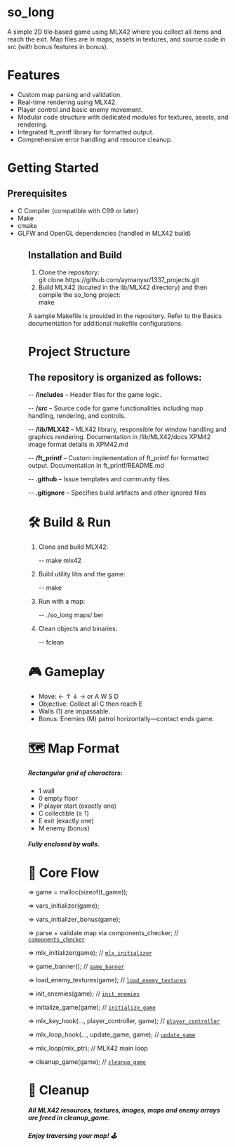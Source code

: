 <h1>so_long</h1>

A simple 2D tile‐based game using MLX42 where you collect all items and reach the exit.
Map files are in maps, assets in textures, and source code in src (with bonus features in bonus).

<h1>Features</h1>
<ul>
  <li>
  Custom map parsing and validation.
  </li>
  <li>
  Real-time rendering using MLX42.
  </li>
  <li>
  Player control and basic enemy movement.
  </li>
  <li>
  Modular code structure with dedicated modules for textures, assets, and rendering.
  </li>
  <li>
  Integrated ft_printf library for formatted output.
  </li>
  <li>
  Comprehensive error handling and resource cleanup.
  </li>
</ul>

<h1>Getting Started</h1>
<h2>
  Prerequisites
</h2>
<ul>
  <li>
    C Compiler (compatible with C99 or later)
  </li>
  <li>
    Make
  </li>
  <li>
    cmake
  </li>
  <li>
    GLFW and OpenGL dependencies (handled in MLX42 build)
  </li>  
<ul>
  <h2>
    Installation and Build
  </h2>
<ol>
  <li>
    Clone the repository:
    <br>
        git clone https://github.com/aymanysr/1337_projects.git
  </li>
  <li>
    Build MLX42 (located in the lib/MLX42 directory) and then compile the so_long project:
    <br>
        make
  </li>
</ol>

A sample Makefile is provided in the repository. Refer to the Basics documentation for additional makefile configurations.

<h1>
  Project Structure
</h1>
<h2>
  The repository is organized as follows:
</h2>

-- <bold>**/includes**</bold> – Header files for the game logic.

-- <bold>**/src**</bold> – Source code for game functionalities including map handling, rendering, and controls.

-- <bold>**/lib/MLX42**</bold> – MLX42 library, responsible for window handling and graphics rendering.
      Documentation in /lib/MLX42/docs
      XPM42 image format details in XPM42.md
      
-- <bold>**/ft_printf**</bold> – Custom implementation of ft_printf for formatted output.
      Documentation in ft_printf/README.md
      
-- <bold>**.github**</bold> – Issue templates and community files.

-- <bold>**.gitignore**</bold> – Specifies build artifacts and other ignored files

<h1> 🛠️ Build & Run </h1>
<ol>
  <li>
    Clone and build MLX42:
  </li>
    
  -- make mlx42
  
  <li>
    Build utility libs and the game:
  </li>

  -- make
  
  <li>
    Run with a map:
  </li>
  
  -- ./so_long maps/<map>.ber

  <li>Clean objects and binaries:</li>

  -- fclean
</ol>
  

<h1>🎮 Gameplay</h1>

<ul>
  <li>Move: ← ↑ ↓ → or A W S D</li>
    
  <li>Objective: Collect all C then reach E</li>
  
  <li>Walls (1) are impassable.</li>
  
  <li>Bonus: Enemies (M) patrol horizontally—contact ends game.</li>
</ul>

<h1>🗺️ Map Format</h1>
<h5>Rectangular grid of characters:</h5>
<ul>
    <li>1 wall</li>
    <li>0 empty floor</li>
    <li>P player start (exactly one)</li>
    <li>C collectible (≥ 1)</li>
    <li>E exit (exactly one)</li>
    <li>M enemy (bonus)</li>
</ul>
<h5>Fully enclosed by walls.</h5>

<h1>🔧 Core Flow</h1>

=> game = malloc(sizeof(t_game));

=> vars_initializer(game);

=> vars_initializer_bonus(game);

=> parse + validate map via components_checker;     // [`components_checker`](src/map_validation.c)

=> mlx_initializer(game);                           // [`mlx_initializer`](src/assets_loader.c)

=> game_banner();                                   // [`game_banner`](src/banner.c)

=> load_enemy_textures(game);                       // [`load_enemy_textures`](bonus/textures_bonus.c)

=> init_enemies(game);                              // [`init_enemies`](bonus/enemy_init_bonus.c)

=> initialize_game(game);                           // [`initialize_game`](src/assets_loader.c)

=> mlx_key_hook(…, player_controller, game);        // [`player_controller`](src/player_control.c)

=> mlx_loop_hook(…, update_game, game);             // [`update_game`](src/update_game.c)

=> mlx_loop(mlx_ptr);                               // MLX42 main loop

=> cleanup_game(game);                              // [`cleanup_game`](src/cleanup.c)


<h1>🧹 Cleanup</h1>

<h5>All MLX42 resources, textures, images, maps and enemy arrays are freed in cleanup_game.</h5>

<h5>Enjoy traversing your map! 🕹️</h5>

